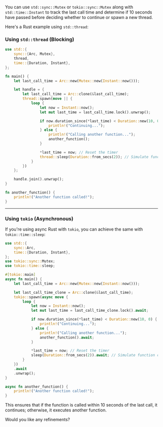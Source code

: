You can use `std::sync::Mutex` or `tokio::sync::Mutex` along with `std::time::Instant` to track the last call time and determine if 10 seconds have passed before deciding whether to continue or spawn a new thread.

Here's a Rust example using `std::thread`:

### Using `std::thread` (Blocking)
```rust
use std::{
    sync::{Arc, Mutex},
    thread,
    time::{Duration, Instant},
};

fn main() {
    let last_call_time = Arc::new(Mutex::new(Instant::now()));

    let handle = {
        let last_call_time = Arc::clone(&last_call_time);
        thread::spawn(move || {
            loop {
                let now = Instant::now();
                let mut last_time = last_call_time.lock().unwrap();

                if now.duration_since(*last_time) < Duration::new(10, 0) {
                    println!("Continuing...");
                } else {
                    println!("Calling another function...");
                    another_function();
                }

                *last_time = now; // Reset the timer
                thread::sleep(Duration::from_secs(2)); // Simulate function call interval
            }
        })
    };

    handle.join().unwrap();
}

fn another_function() {
    println!("Another function called!");
}
```

---

### Using `tokio` (Asynchronous)
If you're using async Rust with `tokio`, you can achieve the same with `tokio::time::sleep`:

```rust
use std::{
    sync::Arc,
    time::{Duration, Instant},
};
use tokio::sync::Mutex;
use tokio::time::sleep;

#[tokio::main]
async fn main() {
    let last_call_time = Arc::new(Mutex::new(Instant::now()));

    let last_call_time_clone = Arc::clone(&last_call_time);
    tokio::spawn(async move {
        loop {
            let now = Instant::now();
            let mut last_time = last_call_time_clone.lock().await;

            if now.duration_since(*last_time) < Duration::new(10, 0) {
                println!("Continuing...");
            } else {
                println!("Calling another function...");
                another_function().await;
            }

            *last_time = now; // Reset the timer
            sleep(Duration::from_secs(2)).await; // Simulate function call interval
        }
    })
    .await
    .unwrap();
}

async fn another_function() {
    println!("Another function called!");
}
```

This ensures that if the function is called within 10 seconds of the last call, it continues; otherwise, it executes another function. 

Would you like any refinements?
